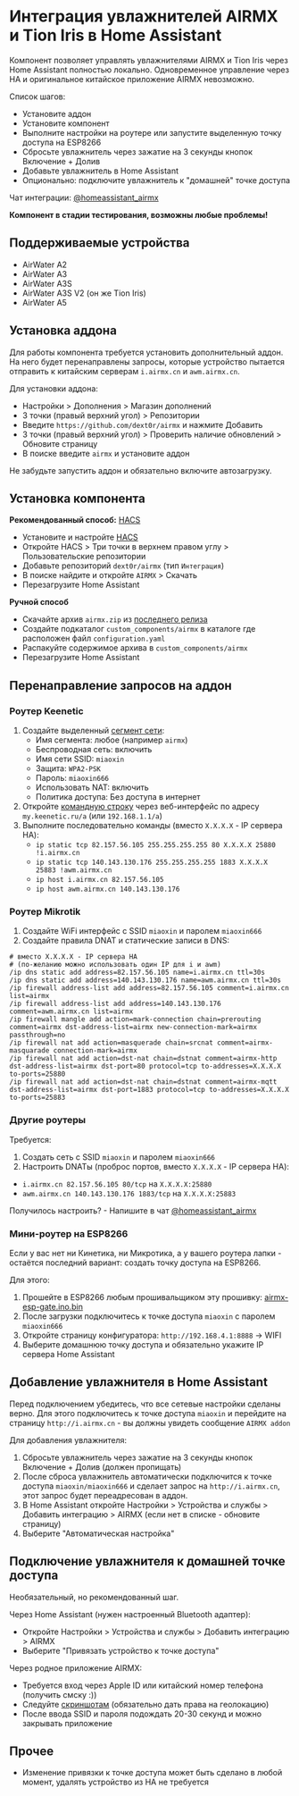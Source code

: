 # Интеграция увлажнителей AIRMX и Tion Iris в Home Assistant
Компонент позволяет управлять увлажнителями AIRMX и Tion Iris через Home Assistant полностью локально. Одновременное управление через HA и оригинальное китайское приложение AIRMX невозможно.

Список шагов:
* Установите аддон
* Установите компонент
* Выполните настройки на роутере или запустите выделенную точку доступа на ESP8266
* Сбросьте увлажнитель через зажатие на 3 секунды кнопок Включение + Долив
* Добавьте увлажнитель в Home Assistant
* Опционально: подключите увлажнитель к "домашней" точке доступа

Чат интеграции: [@homeassistant_airmx](https://t.me/homeassistant_airmx)

**Компонент в стадии тестирования, возможны любые проблемы!**

## Поддерживаемые устройства
* AirWater A2
* AirWater A3
* AirWater A3S
* AirWater A3S V2 (он же Tion Iris)
* AirWater A5

## Установка аддона
Для работы компонента требуется установить дополнительный аддон. На него будет перенаправлены запросы, которые устройство пытается отправить к китайским серверам `i.airmx.cn` и `awm.airmx.cn`.

Для установки аддона:
* Настройки > Дополнения > Магазин дополнений
* 3 точки (правый верхний угол) > Репозитории
* Введите `https://github.com/dext0r/airmx` и нажмите Добавить
* 3 точки (правый верхний угол) > Проверить наличие обновлений > Обновите страницу
* В поиске введите `airmx` и установите аддон

Не забудьте запустить аддон и обязательно включите автозагрузку.

## Установка компонента
**Рекомендованный способ:** [HACS](https://hacs.xyz/)
* Установите и настройте [HACS](https://hacs.xyz/docs/use/#getting-started-with-hacs)
* Откройте HACS > Три точки в верхнем правом углу > Пользовательские репозитории
* Добавьте репозиторий `dext0r/airmx` (тип `Интеграция`)
* В поиске найдите и откройте `AIRMX` > Скачать
* Перезагрузите Home Assistant

**Ручной способ**
* Скачайте архив `airmx.zip` из [последнего релиза](https://github.com/dext0r/airmx/releases/latest)
* Создайте подкаталог `custom_components/airmx` в каталоге где расположен файл `configuration.yaml`
* Распакуйте содержимое архива в `custom_components/airmx`
* Перезагрузите Home Assistant

## Перенаправление запросов на аддон
### Роутер Keenetic
1. Создайте выделенный [сегмент сети](https://help.keenetic.com/hc/ru/articles/360005236300-Сегменты-сети):
   * Имя сегмента: любое (например `airmx`)
   * Беспроводная сеть: включить
   * Имя сети SSID: `miaoxin`
   * Защита: `WPA2-PSK`
   * Пароль: `miaoxin666`
   * Использовать NAT: включить
   * Политика доступа: Без доступа в интернет
2. Откройте [командную строку](https://help.keenetic.com/hc/ru/articles/213965889-Интерфейс-командной-строки-CLI-интернет-центра) через веб-интерфейс по адресу `my.keenetic.ru/a` (или `192.168.1.1/a`)
3. Выполните последовательно команды (вместо `X.X.X.X` - IP сервера HA):
   * `ip static tcp 82.157.56.105 255.255.255.255 80 X.X.X.X 25880 !i.airmx.cn`
   * `ip static tcp 140.143.130.176 255.255.255.255 1883 X.X.X.X 25883 !awm.airmx.cn`
   * `ip host i.airmx.cn 82.157.56.105`
   * `ip host awm.airmx.cn 140.143.130.176`

### Роутер Mikrotik
1. Создайте WiFi интерфейс с SSID `miaoxin` и паролем `miaoxin666`
2. Создайте правила DNAT и статические записи в DNS:
```
# вместо X.X.X.X - IP сервера HA
# (по-желанию можно использовать один IP для i и awm)
/ip dns static add address=82.157.56.105 name=i.airmx.cn ttl=30s
/ip dns static add address=140.143.130.176 name=awm.airmx.cn ttl=30s
/ip firewall address-list add address=82.157.56.105 comment=i.airmx.cn list=airmx
/ip firewall address-list add address=140.143.130.176 comment=awm.airmx.cn list=airmx
/ip firewall mangle add action=mark-connection chain=prerouting comment=airmx dst-address-list=airmx new-connection-mark=airmx passthrough=no
/ip firewall nat add action=masquerade chain=srcnat comment=airmx-masquarade connection-mark=airmx
/ip firewall nat add action=dst-nat chain=dstnat comment=airmx-http dst-address-list=airmx dst-port=80 protocol=tcp to-addresses=X.X.X.X to-ports=25880
/ip firewall nat add action=dst-nat chain=dstnat comment=airmx-mqtt dst-address-list=airmx dst-port=1883 protocol=tcp to-addresses=X.X.X.X to-ports=25883
```

### Другие роутеры
Требуется:
1. Создать сеть с SSID `miaoxin` и паролем `miaoxin666`
2. Настроить DNATы (проброс портов, вместо `X.X.X.X` - IP сервера HA):
  * `i.airmx.cn 82.157.56.105 80/tcp` на `X.X.X.X:25880`
  * `awm.airmx.cn 140.143.130.176 1883/tcp` на `X.X.X.X:25883`

Получилось настроить? - Напишите в чат [@homeassistant_airmx](https://t.me/homeassistant_airmx)

### Мини-роутер на ESP8266
Если у вас нет ни Кинетика, ни Микротика, а у вашего роутера лапки - остаётся последний вариант: создать точку доступа на ESP8266.

Для этого:
1. Прошейте в ESP8266 любым прошивальщиком эту прошивку: [airmx-esp-gate.ino.bin](https://github.com/dext0r/airmx/raw/main/airmx-esp-gate/build/esp8266.esp8266.nodemcu/airmx-esp-gate.ino.bin)
2. После загрузки подключитесь к точке доступа `miaoxin` с паролем `miaoxin666`
3. Откройте страницу конфигуратора: `http://192.168.4.1:8888` -> WIFI
4. Выберите домашнюю точку доступа и обязательно укажите IP сервера Home Assistant

## Добавление увлажнителя в Home Assistant
Перед подключением убедитесь, что все сетевые настройки сделаны верно. Для этого подключитесь к точке доступа `miaoxin` и перейдите на страницу `http://i.airmx.cn` - вы должны увидеть сообщение `AIRMX addon`

Для добавления увлажнителя:
1. Сбросьте увлажнитель через зажатие на 3 секунды кнопок Включение + Долив (должен пропищать)
2. После сброса увлажнитель автоматически подключится к точке доступа `miaoxin/miaoxin666` и сделает запрос на `http://i.airmx.cn`, этот запрос будет переадресован в аддон.
3. В Home Assistant откройте Настройки > Устройства и службы > Добавить интеграцию > AIRMX (если нет в списке - обновите страницу)
4. Выберите "Автоматическая настройка"

## Подключение увлажнителя к домашней точке доступа
Необязательный, но рекомендованный шаг.

Через Home Assistant (нужен настроенный Bluetooth адаптер):
* Откройте Настройки > Устройства и службы > Добавить интеграцию > AIRMX
* Выберите "Привязать устройство к точке доступа"

Через родное приложение AIRMX:
* Требуется вход через Apple ID или китайский номер телефона (получить смску :))
* Следуйте [скриншотам](./images/ios) (обязательно дать права на геолокацию)
* После ввода SSID и пароля подождать 20-30 секунд и можно закрывать приложение

## Прочее
* Изменение привязки к точке доступа может быть сделано в любой момент, удалять устройство из HA не требуется
